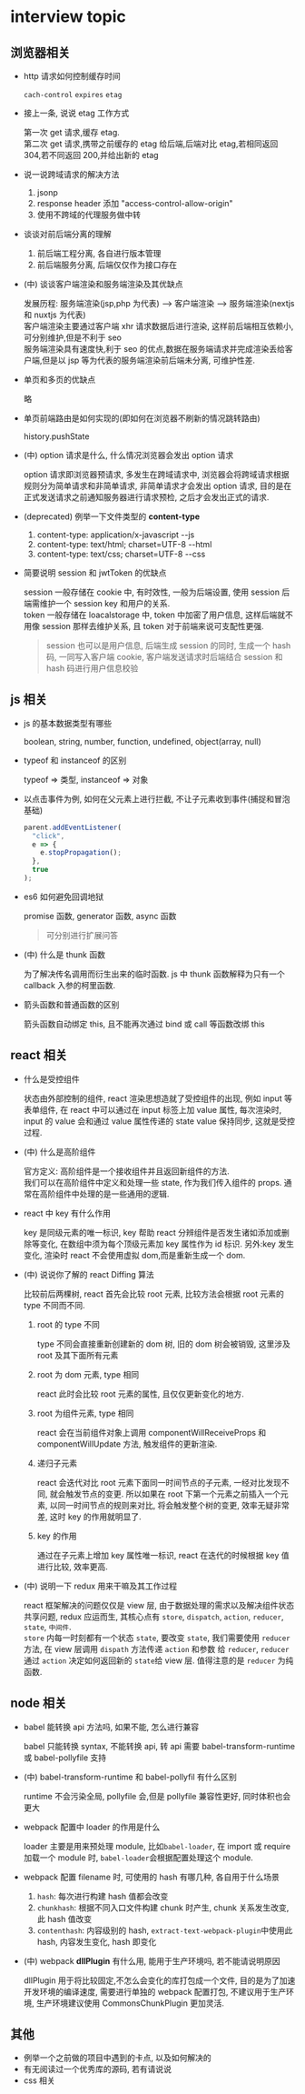 # interview topic

## 浏览器相关

- http 请求如何控制缓存时间

  `cach-control` `expires` `etag`

- 接上一条, 说说 etag 工作方式

  第一次 get 请求,缓存 etag.<br/>
  第二次 get 请求,携带之前缓存的 etag 给后端,后端对比 etag,若相同返回 304,若不同返回 200,并给出新的 etag

- 说一说跨域请求的解决方法

  1. jsonp
  2. response header 添加 "access-control-allow-origin"
  3. 使用不跨域的代理服务做中转

- 谈谈对前后端分离的理解

  1. 前后端工程分离, 各自进行版本管理
  2. 前后端服务分离, 后端仅仅作为接口存在

- (中) 谈谈客户端渲染和服务端渲染及其优缺点

  发展历程: 服务端渲染(jsp,php 为代表) --> 客户端渲染 --> 服务端渲染(nextjs 和 nuxtjs 为代表)<br/>
  客户端渲染主要通过客户端 xhr 请求数据后进行渲染, 这样前后端相互依赖小, 可分别维护,但是不利于 seo<br/>
  服务端渲染具有速度快,利于 seo 的优点,数据在服务端请求并完成渲染丢给客户端,但是以 jsp 等为代表的服务端渲染前后端未分离, 可维护性差.

- 单页和多页的优缺点

  略

- 单页前端路由是如何实现的(即如何在浏览器不刷新的情况跳转路由)

  history.pushState

- (中) option 请求是什么, 什么情况浏览器会发出 option 请求

  option 请求即浏览器预请求, 多发生在跨域请求中, 浏览器会将跨域请求根据规则分为简单请求和非简单请求, 非简单请求才会发出 option 请求, 目的是在正式发送请求之前通知服务器进行请求预检, 之后才会发出正式的请求.

- (deprecated) 例举一下文件类型的 **content-type**

  1. content-type: application/x-javascript --js
  2. content-type: text/html; charset=UTF-8 --html
  3. content-type: text/css; charset=UTF-8 --css

- 简要说明 session 和 jwtToken 的优缺点

  session 一般存储在 cookie 中, 有时效性, 一般为后端设置, 使用 session 后端需维护一个 session key 和用户的关系.<br/>
  token 一般存储在 loacalstorage 中, token 中加密了用户信息, 这样后端就不用像 session 那样去维护关系, 且 token 对于前端来说可支配性更强.

  > session 也可以是用户信息, 后端生成 session 的同时, 生成一个 hash 码, 一同写入客户端 cookie, 客户端发送请求时后端结合 session 和 hash 码进行用户信息校验

## js 相关

- js 的基本数据类型有哪些

  boolean, string, number, function, undefined, object(array, null)

- typeof 和 instanceof 的区别

  typeof => 类型, instanceof => 对象

- 以点击事件为例, 如何在父元素上进行拦截, 不让子元素收到事件(捕捉和冒泡基础)

  ```javascript
  parent.addEventListener(
    "click",
    e => {
      e.stopPropagation();
    },
    true
  );
  ```

- es6 如何避免回调地狱

  promise 函数, generator 函数, async 函数

  > 可分别进行扩展问答

- (中) 什么是 thunk 函数

  为了解决传名调用而衍生出来的临时函数. js 中 thunk 函数解释为只有一个 callback 入参的柯里函数.

- 箭头函数和普通函数的区别

  箭头函数自动绑定 this, 且不能再次通过 bind 或 call 等函数改绑 this

## react 相关

- 什么是受控组件

  状态由外部控制的组件, react 渲染思想造就了受控组件的出现, 例如 input 等表单组件, 在 react 中可以通过在 input 标签上加 value 属性, 每次渲染时, input 的 value 会和通过 value 属性传递的 state value 保持同步, 这就是受控过程.

- (中) 什么是高阶组件

  官方定义: 高阶组件是一个接收组件并且返回新组件的方法. <br/>
  我们可以在高阶组件中定义和处理一些 state, 作为我们传入组件的 props. 通常在高阶组件中处理的是一些通用的逻辑.

- react 中 key 有什么作用

  key 是同级元素的唯一标识, key 帮助 react 分辨组件是否发生诸如添加或删除等变化, 在数组中须为每个顶级元素加 key 属性作为 id 标识. 另外:key 发生变化, 渲染时 react 不会使用虚拟 dom,而是重新生成一个 dom.

- (中) 说说你了解的 react Diffing 算法

  比较前后两棵树, react 首先会比较 root 元素, 比较方法会根据 root 元素的 type 不同而不同.

  1. root 的 type 不同

     type 不同会直接重新创建新的 dom 树, 旧的 dom 树会被销毁, 这里涉及 root 及其下面所有元素

  2. root 为 dom 元素, type 相同

     react 此时会比较 root 元素的属性, 且仅仅更新变化的地方.

  3. root 为组件元素, type 相同

     react 会在当前组件对象上调用 componentWillReceiveProps 和 componentWillUpdate 方法, 触发组件的更新渲染.

  4. 递归子元素

     react 会迭代对比 root 元素下面同一时间节点的子元素, 一经对比发现不同, 就会触发节点的变更. 所以如果在 root 下第一个元素之前插入一个元素, 以同一时间节点的规则来对比, 将会触发整个树的变更, 效率无疑非常差, 这时 key 的作用就明显了.

  5. key 的作用

     通过在子元素上增加 key 属性唯一标识, react 在迭代的时候根据 key 值进行比较, 效率更高.

- (中) 说明一下 redux 用来干嘛及其工作过程

  react 框架解决的问题仅仅是 view 层, 由于数据处理的需求以及解决组件状态共享问题, redux 应运而生, 其核心点有 `store`, `dispatch`, `action`, `reducer`, `state`, `中间件`.<br/>
  `store` 内每一时刻都有一个状态 `state`, 要改变 `state`, 我们需要使用 `reducer` 方法, 在 view 层调用 `dispath` 方法传递 `action` 和参数 给 `reducer`, `reducer` 通过 `action` 决定如何返回新的 `state`给 view 层. 值得注意的是 `reducer` 为纯函数.

## node 相关

- babel 能转换 api 方法吗, 如果不能, 怎么进行兼容

  babel 只能转换 syntax, 不能转换 api, 转 api 需要 babel-transform-runtime 或 babel-pollyfile 支持

- (中) babel-transform-runtime 和 babel-pollyfil 有什么区别

  runtime 不会污染全局, pollyfile 会,但是 pollyfile 兼容性更好, 同时体积也会更大

- webpack 配置中 loader 的作用是什么

  loader 主要是用来预处理 module, 比如`babel-loader`, 在 import 或 require 加载一个 module 时, `babel-loader`会根据配置处理这个 module.

- webpack 配置 filename 时, 可使用的 hash 有哪几种, 各自用于什么场景

  1. `hash`: 每次进行构建 hash 值都会改变
  2. `chunkhash`: 根据不同入口文件构建 chunk 时产生, chunk 关系发生改变, 此 hash 值改变
  3. `contenthash`: 内容级别的 hash, `extract-text-webpack-plugin`中使用此 hash, 内容发生变化, hash 即变化

- (中) webpack **dllPlugin** 有什么用, 能用于生产环境吗, 若不能请说明原因

  dllPlugin 用于将比较固定,不怎么会变化的库打包成一个文件, 目的是为了加速开发环境的编译速度, 需要进行单独的 webpack 配置打包, 不建议用于生产环境, 生产环境建议使用 CommonsChunkPlugin 更加灵活.

## 其他

- 例举一个之前做的项目中遇到的卡点, 以及如何解决的
- 有无阅读过一个优秀库的源码, 若有请说说
- css 相关
